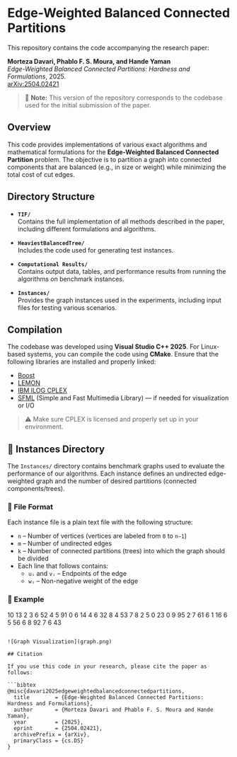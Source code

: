 # Edge-Weighted Balanced Connected Partitions

This repository contains the code accompanying the research paper:

**Morteza Davari, Phablo F. S. Moura, and Hande Yaman**  
*Edge-Weighted Balanced Connected Partitions: Hardness and Formulations*, 2025.  
[arXiv:2504.02421](https://arxiv.org/abs/2504.02421)

> 📌 **Note:** This version of the repository corresponds to the codebase used for the initial submission of the paper.

## Overview

This code provides implementations of various exact algorithms and mathematical formulations for the **Edge-Weighted Balanced Connected Partition** problem. The objective is to partition a graph into connected components that are balanced (e.g., in size or weight) while minimizing the total cost of cut edges.

## Directory Structure

- **`TIF/`**  
  Contains the full implementation of all methods described in the paper, including different formulations and algorithms.

- **`HeaviestBalancedTree/`**  
  Includes the code used for generating test instances.

- **`Computational Results/`**  
  Contains output data, tables, and performance results from running the algorithms on benchmark instances.

- **`Instances/`**  
  Provides the graph instances used in the experiments, including input files for testing various scenarios.

## Compilation

The codebase was developed using **Visual Studio C++ 2025**. For Linux-based systems, you can compile the code using **CMake**. Ensure that the following libraries are installed and properly linked:

- [Boost](https://www.boost.org/)
- [LEMON](https://lemon.cs.elte.hu/trac/lemon)
- [IBM ILOG CPLEX](https://www.ibm.com/products/ilog-cplex-optimization-studio)
- [SFML](https://www.sfml-dev.org/) (Simple and Fast Multimedia Library) — if needed for visualization or I/O

> ⚠️ Make sure CPLEX is licensed and properly set up in your environment.

## 📂 Instances Directory

The `Instances/` directory contains benchmark graphs used to evaluate the performance of our algorithms. Each instance defines an undirected edge-weighted graph and the number of desired partitions (connected components/trees).

### 🔖 File Format

Each instance file is a plain text file with the following structure:

- `n` – Number of vertices (vertices are labeled from `0` to `n−1`)
- `m` – Number of undirected edges
- `k` – Number of connected partitions (trees) into which the graph should be divided
- Each line that follows contains:
  - `uᵢ` and `vᵢ` – Endpoints of the edge
  - `wᵢ` – Non-negative weight of the edge

### 📘 Example
10	13	2
3	 6 	 52
4	 5 	 91
0	 6 	 14
4	 6 	 32
8	 4 	 53
7	 8 	 2
5	 0 	 23
0	 9 	 95
2	 7 	 61
6	 1 	 16
6	 5 	 56
6	 8 	 92
7	 6 	 43
```

![Graph Visualization](graph.png)

## Citation

If you use this code in your research, please cite the paper as follows:

```bibtex
@misc{davari2025edgeweightedbalancedconnectedpartitions,
  title        = {Edge-Weighted Balanced Connected Partitions: Hardness and Formulations},
  author       = {Morteza Davari and Phablo F. S. Moura and Hande Yaman},
  year         = {2025},
  eprint       = {2504.02421},
  archivePrefix = {arXiv},
  primaryClass = {cs.DS}
}
